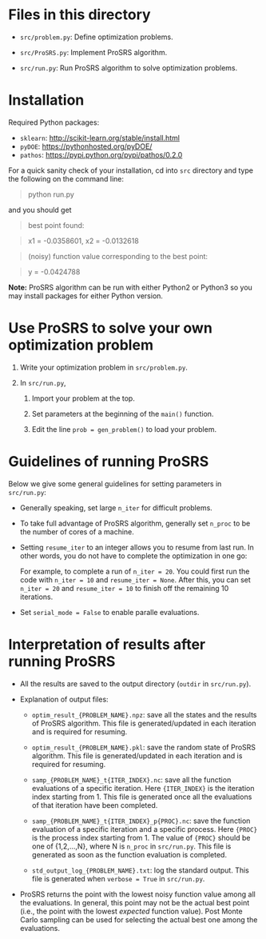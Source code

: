 # Files in this directory

  - `src/problem.py`: Define optimization problems.

  - `src/ProSRS.py`: Implement ProSRS algorithm. 

  - `src/run.py`: Run ProSRS algorithm to solve optimization problems.
   
# Installation
  
  Required Python packages:
  
  - `sklearn`: http://scikit-learn.org/stable/install.html
  - `pyDOE`: https://pythonhosted.org/pyDOE/
  - `pathos`: https://pypi.python.org/pypi/pathos/0.2.0

  For a quick sanity check of your installation, cd into `src` directory and type the following on the command line: 
  
  > python run.py
  
  and you should get

  > best point found:
  
  > x1 = -0.0358601, x2 = -0.0132618
  
  > (noisy) function value corresponding to the best point:
  
  > y = -0.0424788

  **Note:** ProSRS algorithm can be run with either Python2 or Python3 so you may install packages for either Python version.
  
# Use ProSRS to solve your own optimization problem

  1. Write your optimization problem in `src/problem.py`.

  1. In `src/run.py`,

      1. Import your problem at the top.
      
      1. Set parameters at the beginning of the `main()` function.
      
      1. Edit the line `prob = gen_problem()` to load your problem.

# Guidelines of running ProSRS

Below we give some general guidelines for setting parameters in `src/run.py`:

  - Generally speaking, set large `n_iter` for difficult problems.

  - To take full advantage of ProSRS algorithm, generally set `n_proc` to be the number of cores of a machine.

  - Setting `resume_iter` to an integer allows you to resume from last run. In other words, you do not have to complete the optimization in one go:
     
     For example, to complete a run of `n_iter = 20`. You could first run the code with `n_iter = 10` and `resume_iter = None`. After this, you can set `n_iter = 20` and `resume_iter = 10` to finish off the remaining 10 iterations.

  - Set `serial_mode = False` to enable paralle evaluations.

# Interpretation of results after running ProSRS

  - All the results are saved to the output directory (`outdir` in `src/run.py`).

  - Explanation of output files:

    - `optim_result_{PROBLEM_NAME}.npz`: save all the states and the results of ProSRS algorithm. This file is generated/updated in each iteration and is required for resuming.

    - `optim_result_{PROBLEM_NAME}.pkl`: save the random state of ProSRS algorithm. This file is generated/updated in each iteration and is required for resuming.

    - `samp_{PROBLEM_NAME}_t{ITER_INDEX}.nc`: save all the function evaluations of a specific iteration. Here `{ITER_INDEX}` is the iteration index starting from 1. This file is generated once all the evaluations of that iteration have been completed.

    - `samp_{PROBLEM_NAME}_t{ITER_INDEX}_p{PROC}.nc`: save the function evaluation of a specific iteration and a specific process. Here `{PROC}` is the process index starting from 1. The value of `{PROC}` should be one of {1,2,...,N}, where N is `n_proc` in `src/run.py`. This file is generated as soon as the function evaluation is completed. 

    - `std_output_log_{PROBLEM_NAME}.txt`: log the standard output. This file is generated when `verbose = True` in `src/run.py`.

  - ProSRS returns the point with the lowest noisy function value among all the evaluations. In general, this point may not be the actual best point (i.e., the point with the lowest *expected* function value). Post Monte Carlo sampling can be used for selecting the actual best one among the evaluations.


